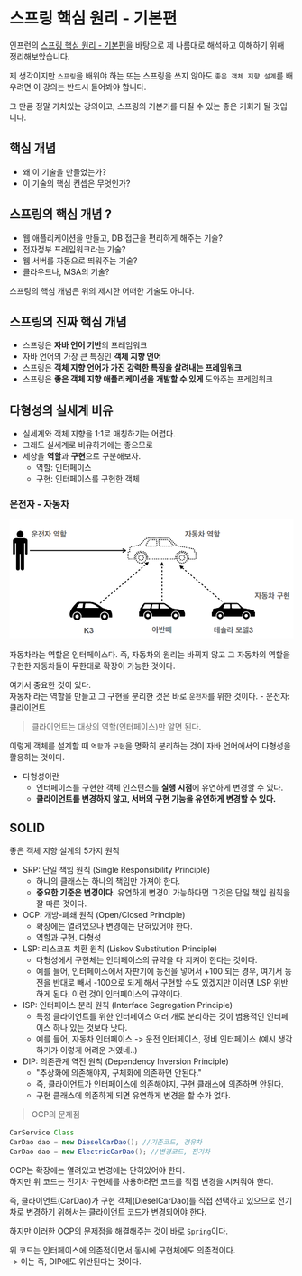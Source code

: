 # 스프링 핵심 원리 - 기본편
인프런의 [스프링 핵심 원리 - 기본편](https://www.inflearn.com/course/%EC%8A%A4%ED%94%84%EB%A7%81-%ED%95%B5%EC%8B%AC-%EC%9B%90%EB%A6%AC-%EA%B8%B0%EB%B3%B8%ED%8E%B8#)을 바탕으로 제 나름대로 해석하고 이해하기 위해 정리해보았습니다.

제 생각이지만 `스프링`을 배워야 하는 또는 스프링을 쓰지 않아도 `좋은 객체 지향 설계`를 배우려면 이 강의는 반드시 들어봐야 합니다.

그 만큼 정말 가치있는 강의이고, 스프링의 기본기를 다질 수 있는 좋은 기회가 될 것입니다.

## 핵심 개념

- 왜 이 기술을 만들었는가?
- 이 기술의 핵심 컨셉은 무엇인가?

## 스프링의 핵심 개념 ?

- 웹 애플리케이션을 만들고, DB 접근을 편리하게 해주는 기술?
- 전자정부 프레임워크라는 기술?
- 웹 서버를 자동으로 띄워주는 기술?
- 클라우드나, MSA의 기술?

스프링의 핵심 개념은 위의 제시한 어떠한 기술도 아니다.

## 스프링의 진짜 핵심 개념

- 스프링은 **자바 언어 기반**의 프레임워크
- 자바 언어의 가장 큰 특징인 **객체 지향 언어**
- 스프링은 **객체 지향 언어가 가진 강력한 특징을 살려내는 프레임워크**
- 스프링은 **좋은 객체 지향 애플리케이션을 개발할 수 있게** 도와주는 프레임워크

## 다형성의 실세계 비유

- 실세계와 객체 지향을 1:1로 매칭하기는 어렵다.
- 그래도 실세계로 비유하기에는 좋으므로
- 세상을 **역할**과 **구현**으로 구분해보자.
    - 역할: 인터페이스
    - 구현: 인터페이스를 구현한 객체

### 운전자 - 자동차

![spring-core1](/images/스프링_핵심_원리-기본편/spring-core1.PNG)

자동차라는 역할은 인터페이스다. 즉, 자동차의 원리는 바뀌지 않고 그 자동차의 역할을 구현한 자동차들이 무한대로 확장이 가능한 것이다.

여기서 중요한 것이 있다.  
자동차 라는 역할을 만들고 그 구현을 분리한 것은 바로 `운전자`를 위한 것이다. - 운전자: 클라이언트

> 클라이언트는 대상의 역할(인터페이스)만 알면 된다.

이렇게 객체를 설계할 때 `역할`과 `구현`을 명확히 분리하는 것이 자바 언어에서의 다형성을 활용하는 것이다.

- 다형성이란
    - 인터페이스를 구현한 객체 인스턴스를 **실행 시점**에 유연하게 변경할 수 있다.
    - **클라이언트를 변경하지 않고, 서버의 구현 기능을 유연하게 변경할 수 있다.**

## SOLID
좋은 객체 지향 설계의 5가지 원칙

- SRP: 단일 책임 원칙 (Single Responsibility Principle)
    - 하나의 클래스는 하나의 책임만 가져야 한다.
    - **중요한 기준은 변경이다.** 유연하게 변경이 가능하다면 그것은 단일 책임 원칙을 잘 따른 것이다.
- OCP: 개방-폐쇄 원칙 (Open/Closed Principle)
    - 확장에는 열려있으나 변경에는 단혀있어야 한다.
    - 역할과 구현. 다형성
- LSP: 리스코프 치환 원칙 (Liskov Substitution Principle)
    - 다형성에서 구현체는 인터페이스의 규약을 다 지켜야 한다는 것이다.
    - 예를 들어, 인터페이스에서 자판기에 동전을 넣어서 +100 되는 경우, 여기서 동전을 반대로 빼서 -100으로 되게 해서 구현할 수도 있겠지만 이러면 LSP 위반하게 된다. 이런 것이 인터페이스의 규약이다.
- ISP: 인터페이스 분리 원칙 (Interface Segregation Principle)
    - 특정 클라이언트를 위한 인터페이스 여러 개로 분리하는 것이 범용적인 인터페이스 하나 있는 것보다 낫다.
    - 예를 들어, 자동차 인터페이스 -> 운전 인터페이스, 정비 인터페이스 (예시 생각하기가 이렇게 어려운 거였네..)
- DIP: 의존관계 역전 원칙 (Dependency Inversion Principle)
    - "추상화에 의존해야지, 구체화에 의존하면 안된다."
    - 즉, 클라이언트가 인터페이스에 의존해야지, 구현 클래스에 의존하면 안된다.
    - 구현 클래스에 의존하게 되면 유연하게 변경을 할 수가 없다.

> OCP의 문제점

```java
CarService Class
CarDao dao = new DieselCarDao(); //기존코드, 경유차
CarDao dao = new ElectricCarDao(); //변경코드, 전기차
```

OCP는 확장에는 열려있고 변경에는 단혀있어야 한다.  
하지만 위 코드는 전기차 구현체를 사용하려면 코드를 직접 변경을 시켜줘야 한다.

즉, 클라이언트(CarDao)가 구현 객체(DieselCarDao)를 직접 선택하고 있으므로 전기차로 변경하기 위해서는 클라이언트 코드가 변경되어야 한다.

하지만 이러한 OCP의 문제점을 해결해주는 것이 바로 `Spring`이다.

위 코드는 인터페이스에 의존적이면서 동시에 구현체에도 의존적이다.  
-> 이는 즉, DIP에도 위반된다는 것이다.